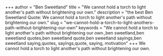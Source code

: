 +++
author = "Ben Sweetland"
title = "We cannot hold a torch to light another's path without brightening our own."
description = "the best Ben Sweetland Quote: We cannot hold a torch to light another's path without brightening our own."
slug = "we-cannot-hold-a-torch-to-light-anothers-path-without-brightening-our-own"
keywords = "We cannot hold a torch to light another's path without brightening our own.,ben sweetland,ben sweetland quotes,ben sweetland quote,ben sweetland sayings,ben sweetland saying,quotes, sayings,quote, saying, motivation"
+++
We cannot hold a torch to light another's path without brightening our own.

